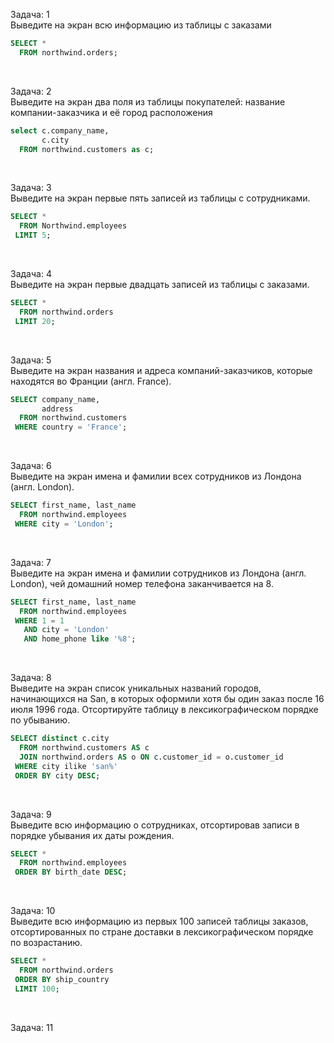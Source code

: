 Задача: 1  
Выведите на экран всю информацию из таблицы с заказами  
```SQL
SELECT *
  FROM northwind.orders;
```
<BR/>  

Задача: 2  
Выведите на экран два поля из таблицы покупателей: название компании-заказчика и её город расположения
```SQL
select c.company_name,
       c.city
  FROM northwind.customers as c;
```
<BR/>  

Задача: 3  
Выведите на экран первые пять записей из таблицы с сотрудниками.  
```SQL
SELECT *
  FROM Northwind.employees
 LIMIT 5;
```
<BR/>  

Задача: 4  
Выведите на экран первые двадцать записей из таблицы с заказами.
```SQL
SELECT *
  FROM northwind.orders
 LIMIT 20;
```
<BR/>  

Задача: 5  
Выведите на экран названия и адреса компаний-заказчиков, которые находятся во Франции (англ. France).  
```SQL
SELECT company_name,
       address
  FROM northwind.customers
 WHERE country = 'France';
```
<BR/>  

Задача: 6  
Выведите на экран имена и фамилии всех сотрудников из Лондона (англ. London).  
```SQL
SELECT first_name, last_name
  FROM northwind.employees
 WHERE city = 'London';
```
<BR/>  

Задача: 7  
Выведите на экран имена и фамилии сотрудников из Лондона (англ. London), чей домашний номер телефона заканчивается на 8.  
```SQL
SELECT first_name, last_name
  FROM northwind.employees
 WHERE 1 = 1
   AND city = 'London'
   AND home_phone like '%8';
```
<BR/>  

Задача: 8  
Выведите на экран список уникальных названий городов, начинающихся на San, в которых оформили хотя бы один заказ после 16 июля 1996 года. Отсортируйте таблицу в лексикографическом порядке по убыванию.
```SQL
SELECT distinct c.city
  FROM northwind.customers AS c
  JOIN northwind.orders AS o ON c.customer_id = o.customer_id
 WHERE city ilike 'san%'
 ORDER BY city DESC;
```
<BR/> 

Задача: 9  
Выведите всю информацию о сотрудниках, отсортировав записи в порядке убывания их даты рождения.
```SQL
SELECT *
  FROM northwind.employees
 ORDER BY birth_date DESC;
```
<BR/> 

Задача: 10   
Выведите всю информацию из первых 100 записей таблицы заказов, отсортированных по стране доставки в лексикографическом порядке по возрастанию.
```SQL
SELECT * 
  FROM northwind.orders
 ORDER BY ship_country
 LIMIT 100;
```
<BR/> 

Задача: 11     

```SQL

```
